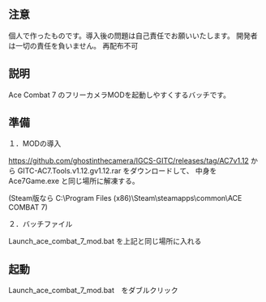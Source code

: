 ## 注意
個人で作ったものです。導入後の問題は自己責任でお願いいたします。
開発者は一切の責任を負いません。
再配布不可

## 説明 

Ace Combat 7 のフリーカメラMODを起動しやすくするバッチです。

## 準備
１．MODの導入

https://github.com/ghostinthecamera/IGCS-GITC/releases/tag/AC7v1.12 
から GITC-AC7.Tools.v1.12.gv1.12.rar をダウンロードして、
中身を Ace7Game.exe と同じ場所に解凍する。

(Steam版なら C:\Program Files (x86)\Steam\steamapps\common\ACE COMBAT 7\)

２．バッチファイル

Launch_ace_combat_7_mod.bat を上記と同じ場所に入れる

## 起動

Launch_ace_combat_7_mod.bat　をダブルクリック
